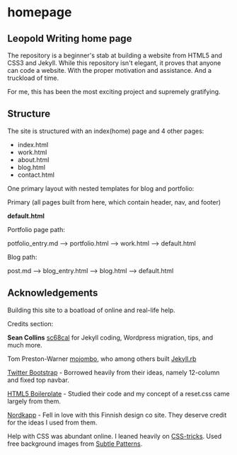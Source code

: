 homepage
========

Leopold Writing home page
--------------------

The repository is a beginner's stab at building a website from HTML5 and CSS3 and Jekyll. 
While this repository isn't elegant, it proves that anyone can code a website. With the proper
motivation and assistance. And a truckload of time. 

For me, this has been the most exciting project and supremely gratifying.

Structure
------------

The site is structured with an index(home) page and 4 other pages:

+ index.html 
+ work.html 
+ about.html
+ blog.html
+ contact.html
 
One primary layout with nested templates for blog and portfolio:

Primary (all pages built from here, which contain header, nav, and footer)

**default.html**

Portfolio page path: 

potfolio_entry.md --> portfolio.html --> work.html --> default.html

Blog path: 

post.md --> blog_entry.html -->  blog.html --> default.html


Acknowledgements
--------------

Building this site to a boatload of online and real-life help. 

Credits section:

**Sean Collins** [sc68cal](https://github.com/sc68cal) for Jekyll coding, Wordpress migration, tips, and much more.

Tom Preston-Warner [mojombo](https://github.com/mojombo), who among others built [Jekyll.rb](https://github.com/mojombo/jekyll)

[Twitter Bootstrap](http://twitter.github.com/bootstrap/) - Borrowed heavily from their ideas, namely 12-column and fixed top navbar.

[HTML5 Boilerplate](https://github.com/h5bp/html5-boilerplate) - Studied their code and my concept of a reset.css came largely from them.

[Nordkapp](http://www.nordkapp.fi) - Fell in love with this Finnish design co site. They deserve credit for the ideas I used from them.

Help with CSS was abundant online. I leaned heavily on [CSS-tricks](CSS-tricks.com). 
Used free background images from [Subtle Patterns](subtlepatterns.com).


